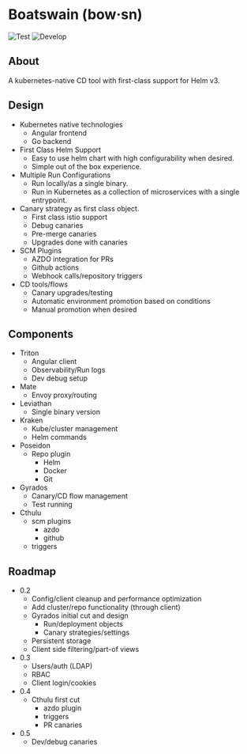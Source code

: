 # Boatswain (bow·sn)
![Test](https://github.com/RedSailTechnologies/boatswain/workflows/Test/badge.svg?branch=main)
![Develop](https://github.com/RedSailTechnologies/boatswain/workflows/Develop/badge.svg)

## About
A kubernetes-native CD tool with first-class support for Helm v3.

## Design
* Kubernetes native technologies
  * Angular frontend
  * Go backend
* First Class Helm Support
  * Easy to use helm chart with high configurability when desired.
  * Simple out of the box experience.
* Multiple Run Configurations
  * Run locally/as a single binary.
  * Run in Kubernetes as a collection of microservices with a single entrypoint.
* Canary strategy as first class object.
  * First class istio support
  * Debug canaries
  * Pre-merge canaries
  * Upgrades done with canaries
* SCM Plugins
  * AZDO integration for PRs
  * Github actions
  * Webhook calls/repository triggers
* CD tools/flows
  * Canary upgrades/testing
  * Automatic environment promotion based on conditions
  * Manual promotion when desired

## Components
* Triton
  * Angular client
  * Observability/Run logs
  * Dev debug setup
* Mate
  * Envoy proxy/routing
* Leviathan
  * Single binary version
* Kraken
  * Kube/cluster management
  * Helm commands
* Poseidon
  * Repo plugin
    * Helm
    * Docker
    * Git
* Gyrados
  * Canary/CD flow management
  * Test running
* Cthulu
  * scm plugins
    * azdo
    * github
  * triggers

## Roadmap
* 0.2
  * Config/client cleanup and performance optimization
  * Add cluster/repo functionality (through client)
  * Gyrados initial cut and design
    * Run/deployment objects
    * Canary strategies/settings
  * Persistent storage
  * Client side filtering/part-of views
* 0.3
  * Users/auth (LDAP)
  * RBAC
  * Client login/cookies
* 0.4
  * Cthulu first cut
    * azdo plugin
    * triggers
    * PR canaries
* 0.5
  * Dev/debug canaries
